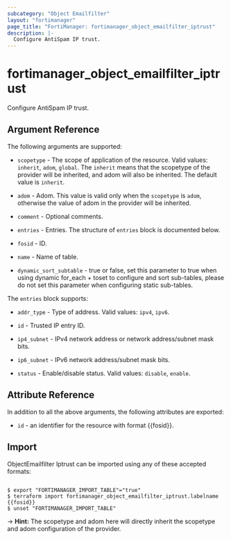 ```yaml
---
subcategory: "Object Emailfilter"
layout: "fortimanager"
page_title: "FortiManager: fortimanager_object_emailfilter_iptrust"
description: |-
  Configure AntiSpam IP trust.
---
```


# fortimanager_object_emailfilter_iptrust
Configure AntiSpam IP trust.

## Argument Reference


The following arguments are supported:

* `scopetype` - The scope of application of the resource. Valid values: `inherit`, `adom`, `global`. The `inherit` means that the scopetype of the provider will be inherited, and adom will also be inherited. The default value is `inherit`.
* `adom` - Adom. This value is valid only when the `scopetype` is `adom`, otherwise the value of adom in the provider will be inherited.

* `comment` - Optional comments.
* `entries` - Entries. The structure of `entries` block is documented below.
* `fosid` - ID.
* `name` - Name of table.
* `dynamic_sort_subtable` - true or false, set this parameter to true when using dynamic for_each + toset to configure and sort sub-tables, please do not set this parameter when configuring static sub-tables.

The `entries` block supports:

* `addr_type` - Type of address. Valid values: `ipv4`, `ipv6`.

* `id` - Trusted IP entry ID.
* `ip4_subnet` - IPv4 network address or network address/subnet mask bits.
* `ip6_subnet` - IPv6 network address/subnet mask bits.
* `status` - Enable/disable status. Valid values: `disable`, `enable`.



## Attribute Reference

In addition to all the above arguments, the following attributes are exported:
* `id` - an identifier for the resource with format {{fosid}}.

## Import

ObjectEmailfilter Iptrust can be imported using any of these accepted formats:
```

$ export "FORTIMANAGER_IMPORT_TABLE"="true"
$ terraform import fortimanager_object_emailfilter_iptrust.labelname {{fosid}}
$ unset "FORTIMANAGER_IMPORT_TABLE"
```
-> **Hint:** The scopetype and adom here will directly inherit the scopetype and adom configuration of the provider.
